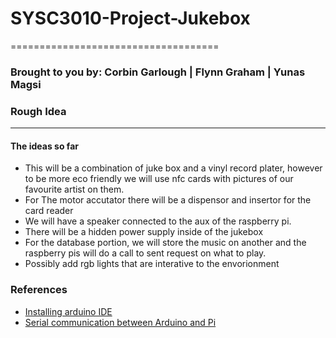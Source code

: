 # SYSC3010-Project-Jukebox
====================================

### Brought to you by: Corbin Garlough | Flynn Graham | Yunas Magsi






### **Rough Idea**
-----------------------------------------------------------------------
#### The ideas so far
* This will be a combination of juke box and a vinyl record plater, however to be more eco friendly we will use nfc cards with pictures of our favourite artist on them.
* For The motor accutator there will be a dispensor and insertor for the card reader
* We will have a speaker connected to the aux of the raspberry pi.
* There will be a hidden power supply inside of the jukebox
* For the database portion, we will store the music on another and the raspberry pis will do a call to sent request on what to play.
* Possibly add rgb lights that are interative to the envorionment


### **References**  
-  [Installing arduino IDE](https://electropeak.com/learn/install-arduino-ide-on-raspberry-pi/#:~:text=Download%20the%20Arduino%20software%20for%20Linux%20operating%20systems%20based%20on%20ARM%20processors.&text=Right%2Dclick%20on%20the%20file%20and%20select%20Extract%20Here.&text=Double%20click%20on%20install.sh,Execute%20or%20Execute%20in%20Terminal)
-  [Serial communication between Arduino and Pi](https://roboticsbackend.com/raspberry-pi-arduino-serial-communication/)
